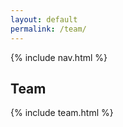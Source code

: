 ```yaml
---
layout: default
permalink: /team/
---
```


{% include nav.html %}

## Team

{% include team.html %}


  



